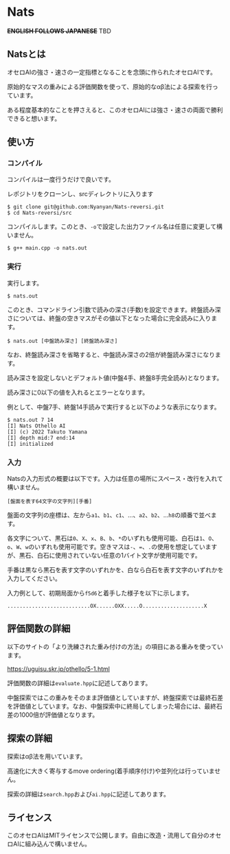# Nats
~~**ENGLISH FOLLOWS JAPANESE**~~ TBD



## Natsとは

オセロAIの強さ・速さの一定指標となることを念頭に作られたオセロAIです。

原始的なマスの重みによる評価関数を使って、原始的なαβ法による探索を行っています。

ある程度基本的なことを押さえると、このオセロAIには強さ・速さの両面で勝利できると想います。



## 使い方

### コンパイル

コンパイルは一度行うだけで良いです。

レポジトリをクローンし、srcディレクトリに入ります

```
$ git clone git@github.com:Nyanyan/Nats-reversi.git
$ cd Nats-reversi/src
```

コンパイルします。このとき、```-o```で設定した出力ファイル名は任意に変更して構いません。

```
$ g++ main.cpp -o nats.out
```

### 実行

実行します。

```
$ nats.out
```

このとき、コマンドライン引数で読みの深さ(手数)を設定できます。終盤読み深さについては、終盤の空きマスがその値以下となった場合に完全読みに入ります。

```
$ nats.out [中盤読み深さ] [終盤読み深さ]
```

なお、終盤読み深さを省略すると、中盤読み深さの2倍が終盤読み深さになります。

読み深さを設定しないとデフォルト値(中盤4手、終盤8手完全読み)となります。

読み深さに0以下の値を入れるとエラーとなります。

例として、中盤7手、終盤14手読みで実行すると以下のような表示になります。

```
$ nats.out 7 14
[I] Nats Othello AI
[I] (c) 2022 Takuto Yamana
[I] depth mid:7 end:14
[I] initialized
```

### 入力

Natsの入力形式の概要は以下です。入力は任意の場所にスペース・改行を入れて構いません。

```
[盤面を表す64文字の文字列][手番]
```

盤面の文字列の座標は、左から```a1```、```b1```、```c1```、…、```a2```、```b2```、…```h8```の順番で並べます。

各文字について、黒石は```0```、```X```、```x```、```B```、```b```、```*```のいずれも使用可能、白石は```1```、```O```、```o```、```W```、```w```のいずれも使用可能です。空きマスは```-```、```=```、```.```の使用を想定していますが、黒石、白石に使用されていない任意の1バイト文字が使用可能です。

手番は黒なら黒石を表す文字のいずれかを、白なら白石を表す文字のいずれかを入力してください。

入力例として、初期局面から```f5d6```と着手した様子を以下に示します。

```
...........................OX......OXX.....O....................X
```



## 評価関数の詳細

以下のサイトの「より洗練された重み付けの方法」の項目にある重みを使っています。

https://uguisu.skr.jp/othello/5-1.html

評価関数の詳細は```evaluate.hpp```に記述してあります。

中盤探索ではこの重みをそのまま評価値としていますが、終盤探索では最終石差を評価値としています。なお、中盤探索中に終局してしまった場合には、最終石差の1000倍が評価値となります。



## 探索の詳細

探索はαβ法を用いています。

高速化に大きく寄与するmove ordering(着手順序付け)や並列化は行っていません。

探索の詳細は```search.hpp```および```ai.hpp```に記述してあります。



## ライセンス

このオセロAIはMITライセンスで公開します。自由に改造・流用して自分のオセロAIに組み込んで構いません。
